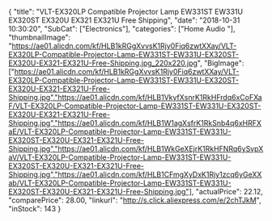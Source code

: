 {
	"title": "VLT-EX320LP Compatible Projector Lamp EW331ST EW331U EX320ST EX320U EX321 EX321U Free Shipping",
	"date": "2018-10-31 10:30:20",
	"SubCat": ["Electronics"],
	"categories": ["Home Audio "],
	"thumbnailImage": "https://ae01.alicdn.com/kf/HLB1kRGgXvvsK1Rjy0Fiq6zwtXXay/VLT-EX320LP-Compatible-Projector-Lamp-EW331ST-EW331U-EX320ST-EX320U-EX321-EX321U-Free-Shipping.jpg_220x220.jpg",
	"BigImage": ["https://ae01.alicdn.com/kf/HLB1kRGgXvvsK1Rjy0Fiq6zwtXXay/VLT-EX320LP-Compatible-Projector-Lamp-EW331ST-EW331U-EX320ST-EX320U-EX321-EX321U-Free-Shipping.jpg","https://ae01.alicdn.com/kf/HLB1VkyfXsnrK1RkHFrdq6xCoFXaF/VLT-EX320LP-Compatible-Projector-Lamp-EW331ST-EW331U-EX320ST-EX320U-EX321-EX321U-Free-Shipping.jpg","https://ae01.alicdn.com/kf/HLB1W1agXsfrK1RkSnb4q6xHRFXaE/VLT-EX320LP-Compatible-Projector-Lamp-EW331ST-EW331U-EX320ST-EX320U-EX321-EX321U-Free-Shipping.jpg","https://ae01.alicdn.com/kf/HLB1WkGeXEjrK1RkHFNRq6ySvpXaV/VLT-EX320LP-Compatible-Projector-Lamp-EW331ST-EW331U-EX320ST-EX320U-EX321-EX321U-Free-Shipping.jpg","https://ae01.alicdn.com/kf/HLB1CFmgXyDxK1Rjy1zcq6yGeXXab/VLT-EX320LP-Compatible-Projector-Lamp-EW331ST-EW331U-EX320ST-EX320U-EX321-EX321U-Free-Shipping.jpg"],
	"actualPrice": 22.12,
	"comparePrice": 28.00,
	"linkurl": "http://s.click.aliexpress.com/e/2chTJkM",
	"inStock": 143
}
